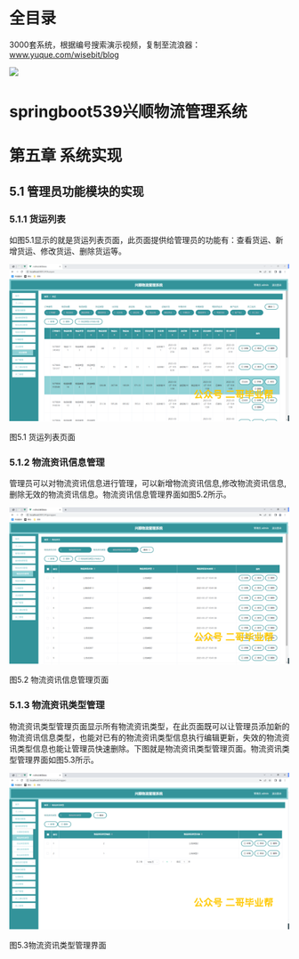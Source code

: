 # 全目录

3000套系统，根据编号搜索演示视频，复制至流浪器：www.yuque.com/wisebit/blog


![](https://bitwise.oss-cn-heyuan.aliyuncs.com/2024/11/06/qq_wechat.png)
# springboot539兴顺物流管理系统
# 第五章 系统实现

## 5.1 管理员功能模块的实现
### 5.1.1 货运列表
如图5.1显示的就是货运列表页面，此页面提供给管理员的功能有：查看货运、新增货运、修改货运、删除货运等。

![](/md/blog.014.png)

图5.1 货运列表页面
### 5.1.2 物流资讯信息管理
管理员可以对物流资讯信息进行管理，可以新增物流资讯信息,修改物流资讯信息,删除无效的物流资讯信息。物流资讯信息管理界面如图5.2所示。

![](/md/blog.015.png)

图5.2 物流资讯信息管理页面
### 5.1.3 物流资讯类型管理
物流资讯类型管理页面显示所有物流资讯类型，在此页面既可以让管理员添加新的物流资讯信息类型，也能对已有的物流资讯类型信息执行编辑更新，失效的物流资讯类型信息也能让管理员快速删除。下图就是物流资讯类型管理页面。物流资讯类型管理界面如图5.3所示。

![](/md/blog.016.png)

图5.3物流资讯类型管理界面











